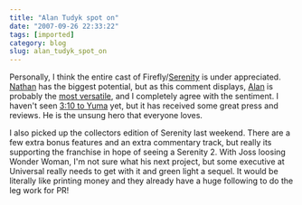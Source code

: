 ```yaml
---
title: "Alan Tudyk spot on"
date: "2007-09-26 22:33:22"
tags: [imported]
category: blog
slug: alan_tudyk_spot_on
---
```


Personally, I think the entire cast of Firefly/<a href="http://www.imdb.com/title/tt0379786/">Serenity</a> is under appreciated. <a href="http://www.imdb.com/name/nm0277213/">Nathan</a> has the biggest potential, but as this comment displays, <a href="http://www.imdb.com/name/nm0876138/">Alan</a> is probably the <a href="http://www.filmwad.com/the-alan-tudyk-effect-4621-p.html">most versatile</a>, and I completely agree with the sentiment. I haven't seen <a href="http://www.imdb.com/title/tt0381849/">3:10 to Yuma</a> yet, but it has received some great press and reviews. He is the unsung hero that everyone loves.

I also picked up the collectors edition of Serenity last weekend. There are a few extra bonus features and an extra commentary track, but really its supporting the franchise in hope of seeing a Serenity 2. With Joss loosing Wonder Woman, I'm not sure what his next project, but some executive at Universal really needs to get with it and green light a sequel. It would be literally like printing money and they already have a huge following to do the leg work for PR!
